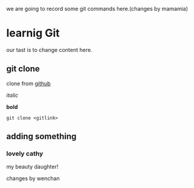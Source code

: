 we are going to record some git commands here.(changes by mamamia)
# learnig Git

our tast is to change content here.

## git clone


clone from [github](https://github.com)

*italic*

**bold**

`git clone <gitlink>`

## adding something

### lovely cathy


my beauty daughter!

changes by wenchan

